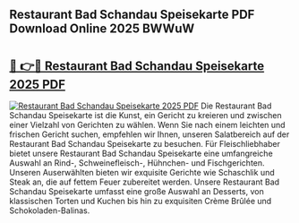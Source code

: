 ## Restaurant Bad Schandau Speisekarte PDF Download Online 2025 BWWuW

# <h2><a href="http://gcdtiz.nevu.top/?p=Restaurant+Bad+Schandau+Speisekarte">🔗 👉🔴 Restaurant Bad Schandau Speisekarte 2025 PDF</a></h2>

[![Restaurant Bad Schandau Speisekarte 2025 PDF](https://i.imgur.com/dBaPXMq.png)](http://gcdtiz.nevu.top/?p=Restaurant+Bad+Schandau+Speisekarte)
Die Restaurant Bad Schandau Speisekarte ist die Kunst, ein Gericht zu kreieren und zwischen einer Vielzahl von Gerichten zu wählen. Wenn Sie nach einem leichten und frischen Gericht suchen, empfehlen wir Ihnen, unseren Salatbereich auf der Restaurant Bad Schandau Speisekarte zu besuchen. Für Fleischliebhaber bietet unsere Restaurant Bad Schandau Speisekarte eine umfangreiche Auswahl an Rind-, Schweinefleisch-, Hühnchen- und Fischgerichten. Unseren Auserwählten bieten wir exquisite Gerichte wie Schaschlik und Steak an, die auf fettem Feuer zubereitet werden. Unsere Restaurant Bad Schandau Speisekarte umfasst eine große Auswahl an Desserts, von klassischen Torten und Kuchen bis hin zu exquisiten Crème Brûlée und Schokoladen-Balinas.
